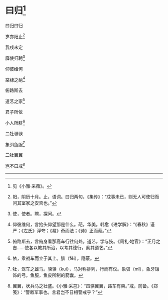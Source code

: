    

# 曰归[^1]

曰归曰归

岁亦阳止[^2]

我戍未定

靡使归聘[^3]

仰彼维何

棠棣之葩[^4]

俯路斯去

道艺之家[^5]

君子所依

小人所腓[^6]

二牡骙骙

象弭鱼服[^7]

二牡翼翼

岂不曰戒[^8]

* * *

[^1]: 见《小雅·采薇》。
[^2]: 阳，阴历十月。止，语词。曰归两句，《集传》：“戍事未已，则无人可使归而问其室家之安否也。”
[^3]: 使，使者。聘，探问。
[^4]: 仰彼维何，言抬头仰望那是什么。葩，华美。韩愈《进学解》：“《春秋》谨严；《左氏》浮夸；《易》奇而法；《诗》正而葩。”
[^5]: 俯路斯去，言俯身看那高车行往何处。道艺，学与技。《周礼·地官》：“正月之吉……使各以教其所治，以考其德行，察其道艺。”
[^6]: 依，乘战车而立于其上。腓（fěi），隐蔽。
[^7]: 牡，驾车之雄马。骙骙（kuí），马对称排列，行而有仪。象弭（mǐ），象牙镶饰的弓。鱼服，鱼皮所制的箭囊。
[^8]: 翼翼，状兵马之壮盛。《小雅·采芑》：“四骐翼翼，路车有奭。”戒，防备。《郑笺》：“警敕军事也。言君岂不日相警戒乎？”
